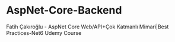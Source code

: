 # AspNet-Core-Backend
Fatih Çakıroğlu - AspNet Core Web/API+Çok Katmanlı Mimari|Best Practices-Net6 Udemy Course
